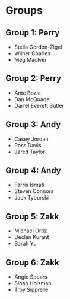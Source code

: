 # Groups

## Group 1: Perry
* Stella Gordon-Zigel
* Wilner Charles
* Meg MacIver

## Group 2: Perry
* Ante Bozic
* Dan McQuade
* Darrel Everett Butler

## Group 3: Andy
* Casey Jordan
* Ross Davis
* Jared Taylor

## Group 4: Andy
* Farris Ismati
* Steven Connors
* Jack Tyburski

## Group 5: Zakk
* Michael Ortiz
* Declan Kurant
* Sarah Yu

## Group 6: Zakk
* Angie Spears
* Sloan Holzman
* Troy Sipprelle
